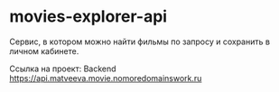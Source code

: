 # movies-explorer-api
Сервис, в котором можно найти фильмы по запросу и сохранить в личном кабинете.

Ссылкa на проект:
Backend https://api.matveeva.movie.nomoredomainswork.ru
